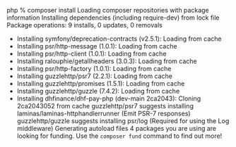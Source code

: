  php % composer install
Loading composer repositories with package information
Installing dependencies (including require-dev) from lock file
Package operations: 9 installs, 0 updates, 0 removals
  - Installing symfony/deprecation-contracts (v2.5.1): Loading from cache
  - Installing psr/http-message (1.0.1): Loading from cache
  - Installing psr/http-client (1.0.1): Loading from cache
  - Installing ralouphie/getallheaders (3.0.3): Loading from cache
  - Installing psr/http-factory (1.0.1): Loading from cache
  - Installing guzzlehttp/psr7 (2.2.1): Loading from cache
  - Installing guzzlehttp/promises (1.5.1): Loading from cache
  - Installing guzzlehttp/guzzle (7.4.2): Loading from cache
  - Installing dhfinance/dhf-pay-php (dev-main 2ca2043): Cloning 2ca2043052 from cache
guzzlehttp/psr7 suggests installing laminas/laminas-httphandlerrunner (Emit PSR-7 responses)
guzzlehttp/guzzle suggests installing psr/log (Required for using the Log middleware)
Generating autoload files
4 packages you are using are looking for funding.
Use the `composer fund` command to find out more!
